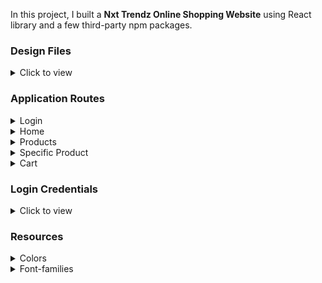 In this project, I built a **Nxt Trendz Online Shopping Website** using React library and a few third-party npm packages.
<br/>

### Design Files

<details>
<summary>Click to view</summary>

- [Extra Small (Size < 576px) and Small (Size >= 576px)](https://assets.ccbp.in/frontend/content/react-js/nxt-trendz-cart-features-sm-output-v0.png)
- [Medium (Size >= 768px), Large (Size >= 992px) and Extra Large (Size >= 1200px)](https://assets.ccbp.in/frontend/content/react-js/nxt-trendz-cart-features-lg-output.png)

</details>

### Application Routes

<details>
<summary>Login</summary>
<br/>

- User is Authenticated by making an HTTP POST request to the **NxtTrendzLoginApiUrl**. If authentication is successful a JWT Token is sent in response for further authorization and directed to **HOME** Page. If authentication fails an ERROR message will be displayed.
</details>

<details>
<summary>Home</summary>
<br/>

- In the home page by using the Navigation Menu a user can navigate to different pages like Products, Cart, and Login.
- And a description of clothes to get you started Shopping.
</details>

<details>
<summary>Products</summary>
<br/>

- Products data is fetched by making an HTTP GET request to **NxtTrendzAllProductsApiUrl** and the fetched data will be rendered.
- Another HTTP GET request is made to the **NxtTrendzPrimeDealsApiUrl** to get Prime Deals. If the user is of prime type all prime deals are fetched and rendered. If the user is non-prime API call is rejected, the rejection will be handled and a banner will be displayed.
  <details>
  <summary>Features</summary>
  <br/>
  
  - Filter the products based on category, rating, and price.
  - Search for a product.
  </details>

</details>
<details>
<summary>Specific Product</summary>
<br/>

- Product data is fetched by making an HTTP GET request to the **NxtTrendzProductDetailsApiUrl** and data is rendered
- You can find all details about product price, description, availability, rating, reviews, brand.
- Select your desired Quantity and add the product to your Cart.
- You can also find similar products related to the product.
</details>
<details>
<summary>Cart</summary>
<br/>

- User can find all the products that we're added to the Cart.
  <details> 
  <summary>Features</summary> 
  <br/>
    
  - User has the flexibility to change to desired quantity of a particular product.
  - User can remove all products from the cart.
  - The price of a product item is calculated dynamically when a user changes quantity.
  - Order total price is displayed at the of cart products.
  </details>

</details>

### Login Credentials

<details>
<summary>Click to view</summary>

<br/>

- Prime User credentials

  ```text
   username: rahul
   password: rahul@2021
  ```

- Non-Prime User credentials

  ```text
   username: raja
   password: raja@2021
  ```

</details>

### Resources

<details>
<summary>Colors</summary>

<br/>

<div style="background-color: #0b69ff; width: 150px; padding: 10px; color: white">Hex: #0b69ff</div>
<div style="background-color: #171f46; width: 150px; padding: 10px; color: white">Hex: #171f46</div>
<div style="background-color: #616e7c; width: 150px; padding: 10px; color: white">Hex: #616e7c</div>
<div style="background-color: #ffffff; width: 150px; padding: 10px; color: black">Hex: #ffffff</div>

</details>

<details>
<summary>Font-families</summary>

- Roboto

</details>
